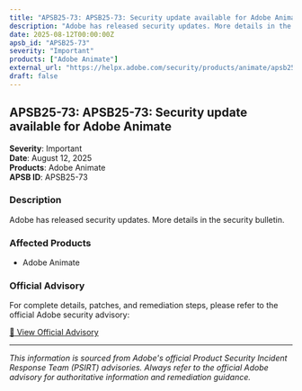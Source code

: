 ```yaml
---
title: "APSB25-73: APSB25-73: Security update available for Adobe Animate"
description: "Adobe has released security updates. More details in the security bulletin."
date: 2025-08-12T00:00:00Z
apsb_id: "APSB25-73"
severity: "Important"
products: ["Adobe Animate"]
external_url: "https://helpx.adobe.com/security/products/animate/apsb25-73.html"
draft: false
---
```


## APSB25-73: APSB25-73: Security update available for Adobe Animate

**Severity**: Important  
**Date**: August 12, 2025  
**Products**: Adobe Animate  
**APSB ID**: APSB25-73

### Description

Adobe has released security updates. More details in the security bulletin.

### Affected Products

- Adobe Animate


### Official Advisory

For complete details, patches, and remediation steps, please refer to the official Adobe security advisory:

[🔗 View Official Advisory](https://helpx.adobe.com/security/products/animate/apsb25-73.html)

---

*This information is sourced from Adobe's official Product Security Incident Response Team (PSIRT) advisories. Always refer to the official Adobe advisory for authoritative information and remediation guidance.*
